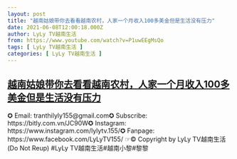 ```yaml
---
layout: post
title: "越南姑娘带你去看看越南农村，人家一个月收入100多美金但是生活没有压力"
date: 2021-06-08T12:00:18.000Z
author: LyLy TV越南生活
from: https://www.youtube.com/watch?v=P1uwEEgMsQo
tags: [ LyLy TV越南生活 ]
categories: [ LyLy TV越南生活 ]
---
```

<!--1623153618000-->
[越南姑娘带你去看看越南农村，人家一个月收入100多美金但是生活没有压力](https://www.youtube.com/watch?v=P1uwEEgMsQo)
------

<div>
✪ Email: tranthilyly155@gmail.com✪ Subscribe: https://bitly.com.vn/JC90W✪ Instagram: https://www.instagram.com/lylytv.155/✪  Fanpage: https://www.facebook.com/LyLyTV155/ ☞© Copyright by LyLy TV越南生活 (Do Not Reup) #LyLy TV越南生活#越南小黎#黎黎
</div>
